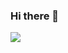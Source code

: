 ### Hi there 👋

<img src="https://github-readme-stats.vercel.app/api?username=GKWenBo&count_private=true&show_icons=true&theme=gruvbox"/>

